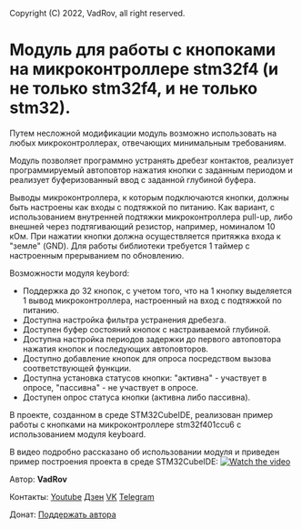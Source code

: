 Copyright (C) 2022, VadRov, all right reserved.

# Модуль для работы с кнопоками на микроконтроллере stm32f4 (и не только stm32f4, и не только stm32).

Путем несложной модификации модуль возможно использовать на любых микроконтроллерах, отвечающих минимальным требованиям.

Модуль позволяет программно устранять дребезг контактов, реализует программируемый автоповтор нажатия кнопки с заданным периодом и реализует
буферизованный ввод с заданной глубиной буфера.

Выводы микроконтроллера, к которым подключаются кнопки, должны быть настроены как входы с подтяжкой по питанию. Как вариант, с использованием
внутренней подтяжки микроконтроллера pull-up, либо внешней через подтягивающий резистор, например, номиналом 10 кОм.
При нажатии кнопки должна осуществляется притяжка входа к "земле" (GND).
Для работы библиотеки требуется 1 таймер с настроенным прерыванием по обновлению.

Возможности модуля keybord:
- Поддержка до 32 кнопок, с учетом того, что на 1 кнопку выделяется 1 вывод микроконтроллера,
настроенный на вход с подтяжкой по питанию.
- Доступна настройка фильтра устранения дребезга.
- Доступен буфер состояний кнопок с настраиваемой глубиной.
- Доступна настройка периодов задержки до первого автоповтора нажатия кнопок и последующих автоповторов.
- Доступно добавление кнопок для опроса посредством вызова соответствующей функции.
- Доступна установка статусов кнопки: "активна" - участвует в опросе, "пассивна" - не участвует в опросе.
- Доступен опрос статуса кнопки (активна либо пассивна).

В проекте, созданном в среде STM32CubeIDE, реализован пример работы с кнопками на микроконтроллере stm32f401ccu6 с использованием 
модуля keyboard.

В видео подробно рассказано об использовании модуля и приведен пример построения проекта в среде STM32CubeIDE:
 [![Watch the video](https://img.youtube.com/vi/e-w5HS75neg/maxresdefault.jpg)](https://youtu.be/e-w5HS75neg)

Автор: **VadRov**

Контакты: [Youtube](https://www.youtube.com/@VadRov) [Дзен](https://dzen.ru/vadrov) [VK](https://vk.com/vadrov) [Telegram](https://t.me/vadrov_channel)

Донат: [Поддержать автора](https://yoomoney.ru/to/4100117522443917)
